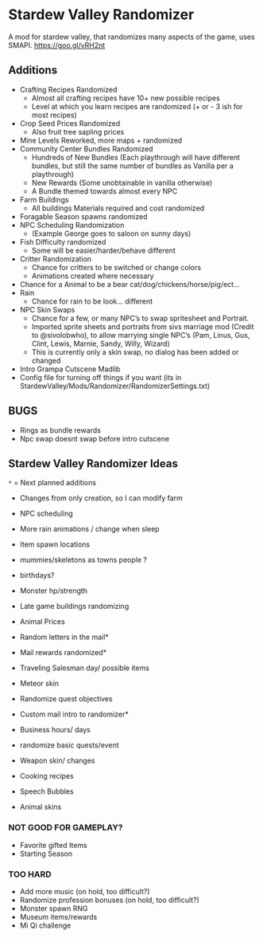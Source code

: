 # Stardew Valley Randomizer

A mod for stardew valley, that randomizes many aspects of the game, uses SMAPI. https://goo.gl/vRH2nt

## Additions

* Crafting Recipes Randomized
  * Almost all crafting recipes have 10+ new possible recipes
  * Level at which you learn recipes are randomized (+ or - 3 ish for most recipes)
* Crop Seed Prices Randomized 
  * Also fruit tree sapling prices
* Mine Levels Reworked, more maps + randomized
* Community Center Bundles Randomized
  * Hundreds of New Bundles (Each playthrough will have different bundles, but still the same number of bundles as Vanilla per a playthrough)
  * New Rewards (Some unobtainable in vanilla otherwise)
  * A Bundle themed towards almost every NPC
* Farm Buildings 
  * All buildings Materials required and cost randomized
* Foragable Season spawns randomized
* NPC Scheduling Randomization
  * (Example George goes to saloon on sunny days)
* Fish Difficulty randomized
  * Some will be easier/harder/behave different
* Critter Randomization
  * Chance for critters to be switched or change colors
  * Animations created where necessary
* Chance for a Animal to be a bear cat/dog/chickens/horse/pig/ect...
* Rain 
  * Chance for rain to be look… different
* NPC Skin Swaps
  * Chance for a few, or many NPC’s to swap spritesheet and Portrait.
  * Imported sprite sheets and portraits from sivs marriage mod (Credit to @sivolobwho), to allow marrying single NPC’s (Pam, Linus, Gus, Clint, Lewis, Marnie, Sandy, Willy, Wizard)
  * This is currently only a skin swap, no dialog has been added or changed
* Intro Grampa Cutscene Madlib
* Config file for turning off things if you want (its in StardewValley/Mods/Randomizer/RandomizerSettings.txt)

## BUGS

* Rings as bundle rewards
* Npc swap doesnt swap before intro cutscene

## Stardew Valley Randomizer Ideas

`*` = Next planned additions

* Changes from only creation, so I can modify farm
* NPC scheduling
* More rain animations / change when sleep
* Item spawn locations

* mummies/skeletons as towns people ?
* birthdays?
* Monster hp/strength
* Late game buildings randomizing
* Animal Prices
* Random letters in the mail*
* Mail rewards randomized*
* Traveling Salesman day/ possible items
* Meteor skin
* Randomize quest objectives
* Custom mail intro to randomizer*

* Business hours/ days
* randomize basic quests/event
* Weapon skin/ changes
* Cooking recipes
* Speech Bubbles
* Animal skins

### NOT GOOD FOR GAMEPLAY?

* Favorite gifted Items
* Starting Season

### TOO HARD

* Add more music (on hold, too difficult?)
* Randomize profession bonuses (on hold, too difficult?)
* Monster spawn RNG
* Museum items/rewards
* Mi Qi challenge

